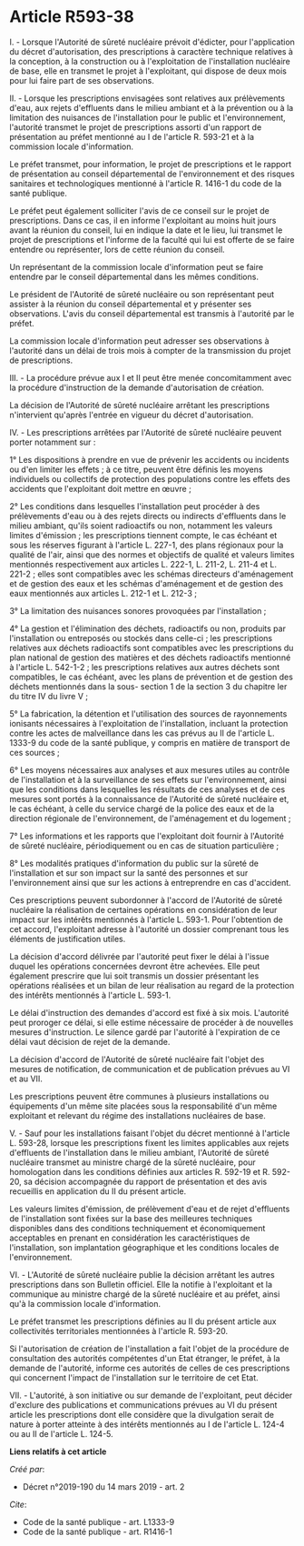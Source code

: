 # Article R593-38

I. - Lorsque l'Autorité de sûreté nucléaire prévoit d'édicter, pour l'application du décret d'autorisation, des prescriptions
à caractère technique relatives à la conception, à la construction ou à l'exploitation de l'installation nucléaire de base,
elle en transmet le projet à l'exploitant, qui dispose de deux mois pour lui faire part de ses observations.

II. - Lorsque les prescriptions envisagées sont relatives aux prélèvements d'eau, aux rejets d'effluents dans le milieu
ambiant et à la prévention ou à la limitation des nuisances de l'installation pour le public et l'environnement, l'autorité
transmet le projet de prescriptions assorti d'un rapport de présentation au préfet mentionné au I de l'article R. 593-21 et à
la commission locale d'information.

Le préfet transmet, pour information, le projet de prescriptions et le rapport de présentation au conseil départemental de
l'environnement et des risques sanitaires et technologiques mentionné à l'article R. 1416-1 du code de la santé publique.

Le préfet peut également solliciter l'avis de ce conseil sur le projet de prescriptions. Dans ce cas, il en informe
l'exploitant au moins huit jours avant la réunion du conseil, lui en indique la date et le lieu, lui transmet le projet de
prescriptions et l'informe de la faculté qui lui est offerte de se faire entendre ou représenter, lors de cette réunion du
conseil.

Un représentant de la commission locale d'information peut se faire entendre par le conseil départemental dans les mêmes
conditions.

Le président de l'Autorité de sûreté nucléaire ou son représentant peut assister à la réunion du conseil départemental et y
présenter ses observations. L'avis du conseil départemental est transmis à l'autorité par le préfet.

La commission locale d'information peut adresser ses observations à l'autorité dans un délai de trois mois à compter de la
transmission du projet de prescriptions.

III. - La procédure prévue aux I et II peut être menée concomitamment avec la procédure d'instruction de la demande
d'autorisation de création.

La décision de l'Autorité de sûreté nucléaire arrêtant les prescriptions n'intervient qu'après l'entrée en vigueur du décret
d'autorisation.

IV. - Les prescriptions arrêtées par l'Autorité de sûreté nucléaire peuvent porter notamment sur :

1° Les dispositions à prendre en vue de prévenir les accidents ou incidents ou d'en limiter les effets ; à ce titre, peuvent
être définis les moyens individuels ou collectifs de protection des populations contre les effets des accidents que
l'exploitant doit mettre en œuvre ;

2° Les conditions dans lesquelles l'installation peut procéder à des prélèvements d'eau ou à des rejets directs ou indirects
d'effluents dans le milieu ambiant, qu'ils soient radioactifs ou non, notamment les valeurs limites d'émission ; les
prescriptions tiennent compte, le cas échéant et sous les réserves figurant à l'article L. 227-1, des plans régionaux pour la
qualité de l'air, ainsi que des normes et objectifs de qualité et valeurs limites mentionnés respectivement aux articles L.
222-1, L. 211-2, L. 211-4 et L. 221-2 ; elles sont compatibles avec les schémas directeurs d'aménagement et de gestion des
eaux et les schémas d'aménagement et de gestion des eaux mentionnés aux articles L. 212-1 et L. 212-3 ;

3° La limitation des nuisances sonores provoquées par l'installation ;

4° La gestion et l'élimination des déchets, radioactifs ou non, produits par l'installation ou entreposés ou stockés dans
celle-ci ; les prescriptions relatives aux déchets radioactifs sont compatibles avec les prescriptions du plan national de
gestion des matières et des déchets radioactifs mentionné à l'article L. 542-1-2 ; les prescriptions relatives aux autres
déchets sont compatibles, le cas échéant, avec les plans de prévention et de gestion des déchets mentionnés dans la sous-
section 1 de la section 3 du chapitre Ier du titre IV du livre V ;

5° La fabrication, la détention et l'utilisation des sources de rayonnements ionisants nécessaires à l'exploitation de
l'installation, incluant la protection contre les actes de malveillance dans les cas prévus au II de l'article L. 1333-9 du
code de la santé publique, y compris en matière de transport de ces sources ;

6° Les moyens nécessaires aux analyses et aux mesures utiles au contrôle de l'installation et à la surveillance de ses effets
sur l'environnement, ainsi que les conditions dans lesquelles les résultats de ces analyses et de ces mesures sont portés à
la connaissance de l'Autorité de sûreté nucléaire et, le cas échéant, à celle du service chargé de la police des eaux et de
la direction régionale de l'environnement, de l'aménagement et du logement ;

7° Les informations et les rapports que l'exploitant doit fournir à l'Autorité de sûreté nucléaire, périodiquement ou en cas
de situation particulière ;

8° Les modalités pratiques d'information du public sur la sûreté de l'installation et sur son impact sur la santé des
personnes et sur l'environnement ainsi que sur les actions à entreprendre en cas d'accident.

Ces prescriptions peuvent subordonner à l'accord de l'Autorité de sûreté nucléaire la réalisation de certaines opérations en
considération de leur impact sur les intérêts mentionnés à l'article L. 593-1. Pour l'obtention de cet accord, l'exploitant
adresse à l'autorité un dossier comprenant tous les éléments de justification utiles.

La décision d'accord délivrée par l'autorité peut fixer le délai à l'issue duquel les opérations concernées devront être
achevées. Elle peut également prescrire que lui soit transmis un dossier présentant les opérations réalisées et un bilan de
leur réalisation au regard de la protection des intérêts mentionnés à l'article L. 593-1.

Le délai d'instruction des demandes d'accord est fixé à six mois. L'autorité peut proroger ce délai, si elle estime
nécessaire de procéder à de nouvelles mesures d'instruction. Le silence gardé par l'autorité à l'expiration de ce délai vaut
décision de rejet de la demande.

La décision d'accord de l'Autorité de sûreté nucléaire fait l'objet des mesures de notification, de communication et de
publication prévues au VI et au VII.

Les prescriptions peuvent être communes à plusieurs installations ou équipements d'un même site placées sous la
responsabilité d'un même exploitant et relevant du régime des installations nucléaires de base.

V. - Sauf pour les installations faisant l'objet du décret mentionné à l'article L. 593-28, lorsque les prescriptions fixent
les limites applicables aux rejets d'effluents de l'installation dans le milieu ambiant, l'Autorité de sûreté nucléaire
transmet au ministre chargé de la sûreté nucléaire, pour homologation dans les conditions définies aux articles R. 592-19 et
R. 592-20, sa décision accompagnée du rapport de présentation et des avis recueillis en application du II du présent article.

Les valeurs limites d'émission, de prélèvement d'eau et de rejet d'effluents de l'installation sont fixées sur la base des
meilleures techniques disponibles dans des conditions techniquement et économiquement acceptables en prenant en considération
les caractéristiques de l'installation, son implantation géographique et les conditions locales de l'environnement.

VI. - L'Autorité de sûreté nucléaire publie la décision arrêtant les autres prescriptions dans son Bulletin officiel. Elle la
notifie à l'exploitant et la communique au ministre chargé de la sûreté nucléaire et au préfet, ainsi qu'à la commission
locale d'information.

Le préfet transmet les prescriptions définies au II du présent article aux collectivités territoriales mentionnées à
l'article R. 593-20.

Si l'autorisation de création de l'installation a fait l'objet de la procédure de consultation des autorités compétentes d'un
Etat étranger, le préfet, à la demande de l'autorité, informe ces autorités de celles de ces prescriptions qui concernent
l'impact de l'installation sur le territoire de cet Etat.

VII. - L'autorité, à son initiative ou sur demande de l'exploitant, peut décider d'exclure des publications et communications
prévues au VI du présent article les prescriptions dont elle considère que la divulgation serait de nature à porter atteinte
à des intérêts mentionnés au I de l'article L. 124-4 ou au II de l'article L. 124-5.

**Liens relatifs à cet article**

_Créé par_:

  - Décret n°2019-190 du 14 mars 2019 - art. 2

_Cite_:

  - Code de la santé publique - art. L1333-9
  - Code de la santé publique - art. R1416-1
